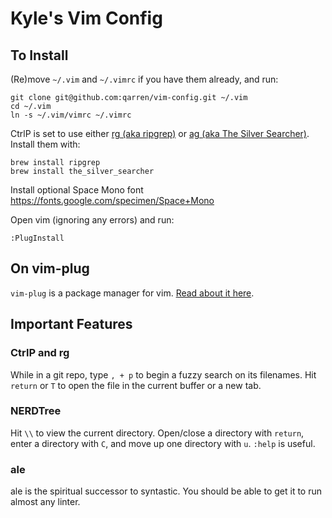 # Kyle's Vim Config

## To Install

(Re)move `~/.vim` and `~/.vimrc` if you have them already, and run:

    git clone git@github.com:qarren/vim-config.git ~/.vim
    cd ~/.vim
    ln -s ~/.vim/vimrc ~/.vimrc

CtrlP is set to use either [rg (aka ripgrep)](https://github.com/BurntSushi/ripgrep) or [ag (aka The Silver Searcher)](https://github.com/ggreer/the_silver_searcher). Install them with:

    brew install ripgrep
    brew install the_silver_searcher

Install optional Space Mono font https://fonts.google.com/specimen/Space+Mono

Open vim (ignoring any errors) and run:

    :PlugInstall


## On vim-plug

`vim-plug` is a package manager for vim. [Read about it here](https://github.com/junegunn/vim-plug).


## Important Features

### CtrlP and rg

While in a git repo, type `, + p` to begin a fuzzy search on its filenames. Hit `return` or `T` to open the file in the current buffer or a new tab.

### NERDTree

Hit `\\` to view the current directory. Open/close a directory with `return`, enter a directory with `C`, and move up one directory with `u`. `:help` is useful.

### ale

ale is the spiritual successor to syntastic. You should be able to get it to run almost any linter.
